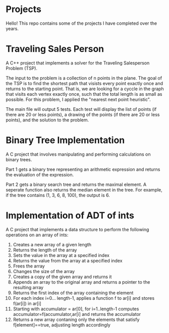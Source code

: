 # Projects
Hello! This repo contains some of the projects I have completed over the years. 

# Traveling Sales Person
A C++ project that implements a solver for the Traveling Salesperson Problem (TSP).

The input to the problem is a collection of n points in the plane. The goal of the TSP is to find the shortest path that visists every point exactly once and returns to the starting point. That is, we are looking for a cyccle in the graph that visits each vertex exactly once, such that the total length is as small as possible. For this problem, I applied the "nearest next point heuristic". 

The main file will output 5 tests. Each test will display the list of points (if there are 20 or less points), a drawing of the points (if there are 20 or less points), and the solution to the problem. 

# Binary Tree Implementation
A C project that involves manipulating and performing calculations on binary trees.

Part 1 gets a binary tree representing an arithmetic expression and returns the evaluation of the expression. 

Part 2 gets a binary search tree and returns the maximal element. A seperate function also returns the median element in the tree. For example, if the tree contains (1, 3, 6, 8, 100), the output is 6.

# Implementation of ADT of ints
A C project that implements a data structure to perform the following operations on an array of ints:

1. Creates a new array of a given length
2. Returns the length of the array
3. Sets the value in the array at a specified index
4. Returns the value from the array at a specified index
5. Frees the array
6. Changes the size of the array
7. Creates a copy of the given array and returns it
8. Appends an array to the original array and returns a pointer to the resulting array
9. Returns the first index of the array containing the element
10. For each index i=0... length-1, applies a function f to ar[i] and stores f(ar[i]) in ar[i]
11. Starting with accumulator = ar[0], for i=1..length-1 computes accumulator=f(accumulator,ar[i] and returns the accumulator
12. Returns a new array contaning only the elements that satisfy f[element]==true, adjusting length accordingly



